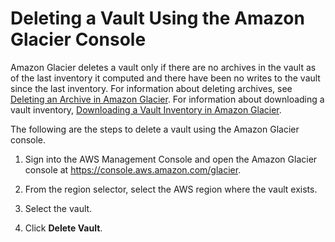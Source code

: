 # Deleting a Vault Using the Amazon Glacier Console<a name="deleting-vaults-console"></a>

Amazon Glacier deletes a vault only if there are no archives in the vault as of the last inventory it computed and there have been no writes to the vault since the last inventory\. For information about deleting archives, see [Deleting an Archive in Amazon Glacier](deleting-an-archive.md)\. For information about downloading a vault inventory, [Downloading a Vault Inventory in Amazon Glacier](vault-inventory.md)\. 

The following are the steps to delete a vault using the Amazon Glacier console\.

1. Sign into the AWS Management Console and open the Amazon Glacier console at [https://console\.aws\.amazon\.com/glacier](https://console.aws.amazon.com/glacier)\.

1. From the region selector, select the AWS region where the vault exists\.

1. Select the vault\. 

1. Click **Delete Vault**\. 